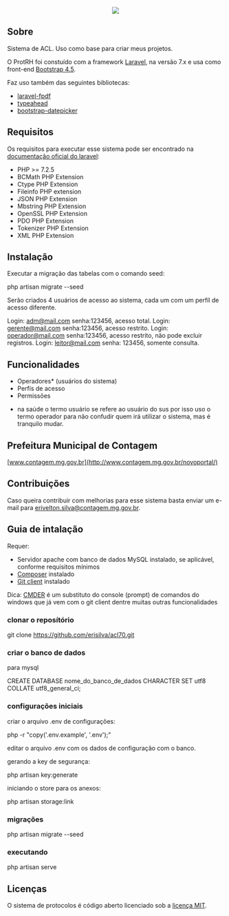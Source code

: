 <p align="center"><img src="http://www.contagem.mg.gov.br/novoportal/wp-content/themes/pmc/images/logo-prefeitura-contagem.png"></p>

## Sobre

Sistema de ACL. Uso como base para criar meus projetos. 

O ProtRH foi constuído com a framework [Laravel](https://laravel.com/), na versão 7.x e usa como front-end [Bootstrap 4.5](https://getbootstrap.com/).

Faz uso também das seguintes bibliotecas:

- [laravel-fpdf](https://github.com/codedge/laravel-fpdf)
- [typeahead](https://github.com/corejavascript/typeahead.js)
- [bootstrap-datepicker](https://github.com/uxsolutions/bootstrap-datepicker)

## Requisitos

Os requisitos para executar esse sistema pode ser encontrado na [documentação oficial do laravel](https://laravel.com/docs/6.x):

- PHP >= 7.2.5
- BCMath PHP Extension
- Ctype PHP Extension
- Fileinfo PHP extension
- JSON PHP Extension
- Mbstring PHP Extension
- OpenSSL PHP Extension
- PDO PHP Extension
- Tokenizer PHP Extension
- XML PHP Extension

## Instalação

Executar a migração das tabelas com o comando seed:

php artisan migrate --seed

Serão criados 4 usuários de acesso ao sistema, cada um com um perfíl de acesso diferente.

Login: adm@mail.com senha:123456, acesso total.
Login: gerente@mail.com senha:123456, acesso restrito.
Login: operador@mail.com senha:123456, acesso restrito, não pode excluir registros.
Login: leitor@mail.com senha: 123456, somente consulta.

## Funcionalidades

- Operadores* (usuários do sistema)
- Perfís de acesso
- Permissões

* na saúde o termo usuário se refere ao usuário do sus por isso uso o termo operador para não confudir quem irá utilizar o sistema, mas é tranquilo mudar.

## Prefeitura Municipal de Contagem

[www.contagem.mg.gov.br](http://www.contagem.mg.gov.br/novoportal/)

## Contribuições

Caso queira contribuir com melhorias para esse sistema basta enviar um e-mail para erivelton.silva@contagem.mg.gov.br.

## Guia de intalação

Requer:

- Servidor apache com banco de dados MySQL instalado, se aplicável, conforme requisitos mínimos
- [Composer](https://getcomposer.org/download/) instalado
- [Git client](https://git-scm.com/downloads) instalado

Dica: [CMDER](https://cmder.net/) é um substituto do console (prompt) de comandos do windows que já vem com o git client dentre muitas outras funcionalidades

### clonar o reposítório

git clone https://github.com/erisilva/acl70.git

### criar o banco de dados

para mysql

CREATE DATABASE nome_do_banco_de_dados CHARACTER SET utf8 COLLATE utf8_general_ci;

### configurações iniciais

criar o arquivo .env de configurações:

php -r "copy('.env.example', '.env');"

editar o arquivo .env com os dados de configuração com o banco.

gerando a key de segurança:

php artisan key:generate

iniciando o store para os anexos:

php artisan storage:link

### migrações

php artisan migrate --seed

### executando

php artisan serve

## Licenças

O sistema de protocolos é código aberto licenciado sob a [licença MIT](https://opensource.org/licenses/MIT).


